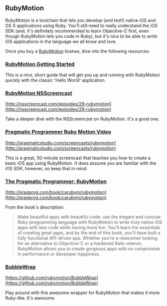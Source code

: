 ## RubyMotion

RubyMotion is a toolchain that lets you develop (and test!) native iOS and OS X applications using Ruby. You'll still need to really understand the iOS SDK (and, it's definitely recommended to learn Objective-C first, even though RubyMotion lets you code in Ruby), but it's nice to be able to write iOS applications in the language we all know and love.

Once you buy a [RubyMotion](http://www.rubymotion.com/) license, dive into the following resources:

### [RubyMotion Getting Started](http://www.rubymotion.com/developer-center/guides/getting-started/)

This is a nice, short guide that will get you up and running with RubyMotion quickly with the classic 'Hello World' application.

### [RubyMotion NSScreencast](http://nsscreencast.com/episodes/29-rubymotion)

[http://nsscreencast.com/episodes/29-rubymotion](http://nsscreencast.com/episodes/29-rubymotion)

Take a deeper dive with the NSScreencast on RubyMotion. It's a good one.

### [Pragmatic Programmer Ruby Motion Video](http://pragmaticstudio.com/screencasts/rubymotion)

[http://pragmaticstudio.com/screencasts/rubymotion](http://pragmaticstudio.com/screencasts/rubymotion)

This is a great, 50-minute screencast that teaches you how to create a basic iOS app using RubyMotion. It does assume you are familiar with the iOS SDK, however, so keep that in mind.

### [The Pragmatic Programmer: RubyMotion](http://pragprog.com/book/carubym/rubymotion)

[http://pragprog.com/book/carubym/rubymotion](http://pragprog.com/book/carubym/rubymotion)

From the book's description:

>Make beautiful apps with beautiful code: use the elegant and concise Ruby programming language with RubyMotion to write truly native iOS apps with less code while having more fun. You'll learn the essentials of creating great apps, and by the end of this book, you'll have built a fully functional API-driven app. Whether you're a newcomer looking for an alternative to Objective-C or a hardened Rails veteran, RubyMotion allows you to create gorgeous apps with no compromise in performance or developer happiness.

### [BubbleWrap](https://github.com/rubymotion/BubbleWrap)

[https://github.com/rubymotion/BubbleWrap](https://github.com/rubymotion/BubbleWrap)

Play around with this awesome wrapper for RubyMotion that makes it more Ruby-like. It's awesome.
